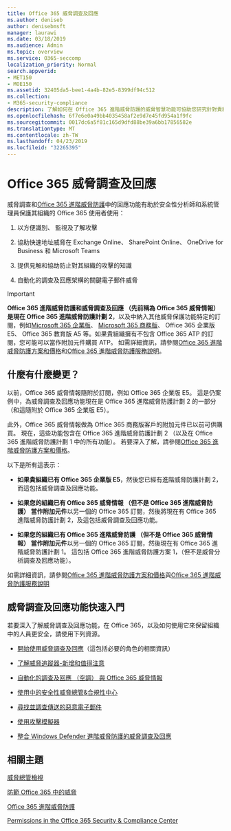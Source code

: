 ```yaml
---
title: Office 365 威脅調查及回應
ms.author: deniseb
author: denisebmsft
manager: laurawi
ms.date: 03/18/2019
ms.audience: Admin
ms.topic: overview
ms.service: O365-seccomp
localization_priority: Normal
search.appverid:
- MET150
- MOE150
ms.assetid: 32405da5-bee1-4a4b-82e5-8399df94c512
ms.collection:
- M365-security-compliance
description: 了解如何在 Office 365 進階威脅防護的威脅智慧功能可協助您研究針對貴組織的潛在威脅、 回應惡意程式碼、 網路釣魚和其他 Office 365 已經偵測出代表您的攻擊，搜尋的威脅指標。
ms.openlocfilehash: 6f7e6e0a49bb4035458af2e9d7e45fd954a1f9fc
ms.sourcegitcommit: 0017dc6a5f81c165d9dfd88be39a6bb17856582e
ms.translationtype: MT
ms.contentlocale: zh-TW
ms.lasthandoff: 04/23/2019
ms.locfileid: "32265395"
---
```

# <a name="office-365-threat-investigation-and-response"></a>Office 365 威脅調查及回應

威脅調查和[Office 365 進階威脅防護](office-365-atp.md)中的回應功能有助於安全性分析師和系統管理員保護其組織的 Office 365 使用者使用：
  
1. 以方便識別、 監視及了解攻擊
    
2. 協助快速地址威脅在 Exchange Online、 SharePoint Online、 OneDrive for Business 和 Microsoft Teams
    
3. 提供見解和協助防止對其組織的攻擊的知識

4. 自動化的調查及回應架構的關鍵電子郵件威脅
    
> [!IMPORTANT]
> **Office 365 進階威脅防護和威脅調查及回應 （先前稱為 Office 365 威脅情報） 是現在 Office 365 進階威脅防護計劃 2**，以及中納入其他威脅保護功能特定的訂閱，例如[Microsoft 365 企業版](https://www.microsoft.com/microsoft-365/enterprise/home)、 [Microsoft 365 商務版](https://www.microsoft.com/microsoft-365/business)、 Office 365 企業版 E5、 Office 365 教育版 A5 等。如果貴組織擁有不包含 Office 365 ATP 的訂閱，您可能可以當作附加元件購買 ATP。 如需詳細資訊，請參閱[Office 365 進階威脅防護方案和價格](https://products.office.com/exchange/advance-threat-protection)和[Office 365 進階威脅防護服務說明](https://docs.microsoft.com/office365/servicedescriptions/office-365-advanced-threat-protection-service-description#whats-new-in-office-365-advanced-threat-protection-atp)。 
  
## <a name="whats-changing"></a>什麼有什麼變更？

以前，Office 365 威脅情報隨附於訂閱，例如 Office 365 企業版 E5。 這是仍案例中，為威脅調查及回應功能現在是 Office 365 進階威脅防護計劃 2 的一部分 （和這隨附於 Office 365 企業版 E5）。 

此外，Office 365 威脅情報做為 Office 365 商務版客戶的附加元件已以前可供購買。 現在，這些功能包含在 Office 365 進階威脅防護計劃 2 （以及在 Office 365 進階威脅防護計劃 1 中的所有功能）。 若要深入了解，請參閱[Office 365 進階威脅防護方案和價格](https://products.office.com/exchange/advance-threat-protection)。

以下是所有這表示：

- **如果貴組織已有 Office 365 企業版 E5**，然後您已經有進階威脅防護計劃 2，而這包括威脅調查及回應功能。

- **如果您的組織已有 Office 365 威脅情報 （但不是 Office 365 進階威脅防護） 當作附加元件**以另一個的 Office 365 訂閱，然後將現在有 Office 365 進階威脅防護計劃 2，及這包括威脅調查及回應功能。 

- **如果您的組織已有 Office 365 進階威脅防護 （但不是 Office 365 威脅情報） 當作附加元件**以另一個的 Office 365 訂閱，然後現在有 Office 365 進階威脅防護計劃 1。 這包括 Office 365 進階威脅防護方案 1，（但不是威脅分析調查及回應功能）。

如需詳細資訊，請參閱[Office 365 進階威脅防護方案和價格](https://products.office.com/exchange/advance-threat-protection)與[Office 365 進階威脅防護服務說明](https://docs.microsoft.com/office365/servicedescriptions/office-365-advanced-threat-protection-service-description#whats-new-in-office-365-advanced-threat-protection-atp)

## <a name="get-started-with-threat-investigation-and-response-capabilities"></a>威脅調查及回應功能快速入門

若要深入了解威脅調查及回應功能，在 Office 365，以及如何使用它來保留組織中的人員更安全，請使用下列資源。
  
- [開始使用威脅調查及回應](get-started-with-ti.md)（這包括必要的角色的相關資訊） 
    
- [了解威脅追蹤器-新增和值得注意](threat-trackers.md)

- [自動化的調查及回應 （空調） 與 Office 365 威脅情報](automated-investigation-response-office.md)

- [使用中的安全性威脅總管&amp;合規性中心](use-explorer-in-security-and-compliance.md)
    
- [尋找並調查傳送的惡意電子郵件](investigate-malicious-email-that-was-delivered.md)
    
- [使用攻擊模擬器](attack-simulator.md)
    
- [整合 Windows Defender 進階威脅防護的威脅調查及回應](integrate-office-365-ti-with-wdatp.md)
    
## <a name="related-topics"></a>相關主題

[威脅總管檢視](threat-explorer-views.md)

[防範 Office 365 中的威脅](protect-against-threats.md)
  
[Office 365 進階威脅防護](office-365-atp.md)
  
[Permissions in the Office 365 Security &amp; Compliance Center](permissions-in-the-security-and-compliance-center.md)
 
